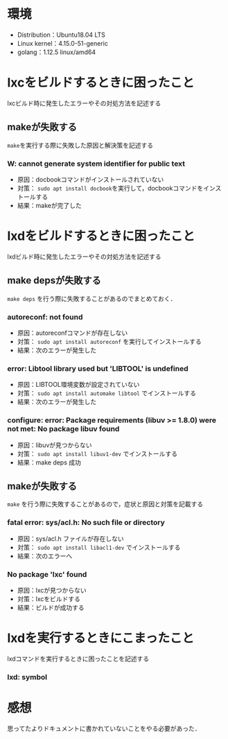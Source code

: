 # 環境
- Distribution：Ubuntu18.04 LTS
- Linux kernel：4.15.0-51-generic
- golang：1.12.5 linux/amd64

# lxcをビルドするときに困ったこと
lxcビルド時に発生したエラーやその対処方法を記述する

## makeが失敗する
`make`を実行する際に失敗した原因と解決策を記述する

### W: cannot generate system identifier for public text
- 原因：docbookコマンドがインストールされていない  
- 対策： `sudo apt install docbook`を実行して，docbookコマンドをインストールする  
- 結果：makeが完了した

# lxdをビルドするときに困ったこと
lxdビルド時に発生したエラーやその対処方法を記述する

## make depsが失敗する
`make deps` を行う際に失敗することがあるのでまとめておく．

### autoreconf: not found
- 原因：autoreconfコマンドが存在しない  
- 対策： `sudo apt install autoreconf` を実行してインストールする  
- 結果：次のエラーが発生した

### error: Libtool library used but 'LIBTOOL' is undefined
- 原因：LIBTOOL環境変数が設定されていない
- 対策： `sudo apt install automake libtool` でインストールする
- 結果：次のエラーが発生した

### configure: error: Package requirements (libuv >= 1.8.0) were not met: No package libuv found
- 原因：libuvが見つからない
- 対策： `sudo apt install libuv1-dev` でインストールする
- 結果：make deps 成功

## makeが失敗する
`make` を行う際に失敗することがあるので，症状と原因と対策を記載する

### fatal error: sys/acl.h: No such file or directory
- 原因：sys/acl.h ファイルが存在しない
- 対策： `sudo apt install libacl1-dev` でインストールする
- 結果：次のエラーへ

### No package 'lxc' found
- 原因：lxcが見つからない  
- 対策：lxcをビルドする
- 結果：ビルドが成功する

# lxdを実行するときにこまったこと
lxdコマンドを実行するときに困ったことを記述する

### lxd: symbol

# 感想
思ってたよりドキュメントに書かれていないことをやる必要があった．
